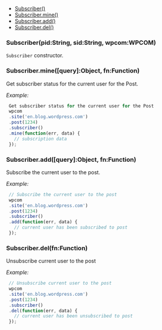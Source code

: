   - [Subscriber()](#subscriberpidstringsidstringwpcomwpcom)
  - [Subscriber.mine()](#subscriberminequeryobjectfnfunction)
  - [Subscriber.add()](#subscriberaddqueryobjectfnfunction)
  - [Subscriber.del()](#subscriberdelfnfunction)

### Subscriber(pid:String, sid:String, wpcom:WPCOM)

  `Subscriber` constructor.

### Subscriber.mine([query]:Object, fn:Function)

  Get subscriber status for the current user for the Post.
  
  
  *Example:*
```js
 Get subscriber status for the current user for the Post
 wpcom
 .site('en.blog.wordpress.com')
 .post(1234)
 .subscriber()
 .mine(function(err, data) {
   // subscription data
 });
```

### Subscriber.add([query]:Object, fn:Function)

  Subscribe the current user to the post.
  
  *Example:*
```js
 // Subscribe the current user to the post
 wpcom
 .site('en.blog.wordpress.com')
 .post(1234)
 .subscriber()
 .add(function(err, data) {
   // current user has been subscribed to post
 });
```

### Subscriber.del(fn:Function)

  Unsubscribe current user to the post
  
  *Example:*
```js
 // Unsubscribe current user to the post
 wpcom
 .site('en.blog.wordpress.com')
 .post(1234)
 .subscriber()
 .del(function(err, data) {
   // current user has been unsubscribed to post
 });
```

